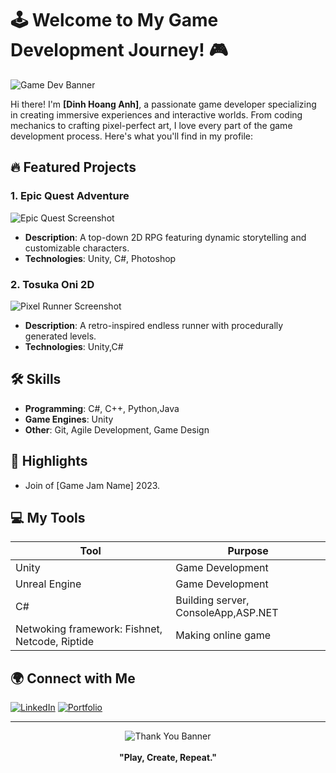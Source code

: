 # 🕹️ Welcome to My Game Development Journey! 🎮

![Game Dev Banner](https://i.pinimg.com/736x/e2/55/ea/e255ea72db2a4dfb3114aaeca481abcf.jpg)

Hi there! I'm **[Dinh Hoang Anh]**, a passionate game developer specializing in creating immersive experiences and interactive worlds. From coding mechanics to crafting pixel-perfect art, I love every part of the game development process. Here's what you'll find in my profile:

## 🔥 Featured Projects

### 1. **Epic Quest Adventure**
![Epic Quest Screenshot](https://i.pinimg.com/736x/d3/3c/d2/d33cd240818005ce762131d974da87b9.jpg)
- **Description**: A top-down 2D RPG featuring dynamic storytelling and customizable characters.
- **Technologies**: Unity, C#, Photoshop

### 2. **Tosuka Oni 2D**
![Pixel Runner Screenshot](https://i.pinimg.com/736x/d8/6e/ef/d86eefd39517e6be7f95bcb2fc83dcdb.jpg)
- **Description**: A retro-inspired endless runner with procedurally generated levels.
- **Technologies**: Unity,C#

## 🛠️ Skills
- **Programming**: C#, C++, Python,Java
- **Game Engines**: Unity
- **Other**: Git, Agile Development, Game Design

## 🌟 Highlights
- Join of [Game Jam Name] 2023.
## 💻 My Tools

| Tool            | Purpose                | 
|-----------------|------------------------|
| Unity           | Game Development       | 
| Unreal Engine   | Game Development       | 
| C#              | Building server, ConsoleApp,ASP.NET| 
| Netwoking framework: Fishnet, Netcode, Riptide| Making online game|

## 🌍 Connect with Me

[![LinkedIn](https://img.shields.io/badge/LinkedIn-Profile-blue)](https://www.linkedin.com/in/%C4%91inh-ho%C3%A0ng-anh-19b5aa265/)
[![Portfolio](https://img.shields.io/badge/Portfolio-Website-green)](https://website6337847.nicepage.io/)

---

<div align="center">
  <img src="https://i.pinimg.com/originals/43/92/30/43923068f79f5093e5571dc82970a7c3.gif" alt="Thank You Banner">
  <br><br>
  <b>"Play, Create, Repeat."</b>
</div>
